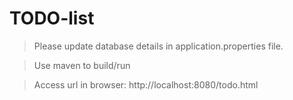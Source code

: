 # TODO-list

>Please update database details in application.properties file.

>Use maven to build/run

>Access url in browser: http://localhost:8080/todo.html
